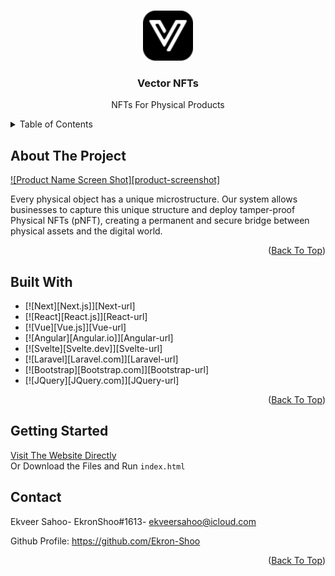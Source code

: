 <a name="readme-top"></a>




<br />
<div align="center">
  <a href="https://vector-nfts.netlify.app/">
    <img src="https://github.com/Ekron-Shoo/Vector-NFTs/blob/main/assets/favicon/favicon-32x32.svg" alt="Logo" width="80" height="80">
  </a>

  <h3 align="center">Vector NFTs</h3>

  <p align="center">
    NFTs For Physical Products
    <br />
  </p>
</div>

<details>
  <summary>Table of Contents</summary>
  <ol>
    <li>
      <a href="#about-the-project">About The Project</a>
      <ul>
        <li><a href="#built-with">Built With</a></li>
      </ul>
    </li>
    <li>
      <a href="#getting-started">Getting Started</a>
      <ul>
        <li><a href="#prerequisites">Prerequisites</a></li>
        <li><a href="#installation">Installation</a></li>
      </ul>
    </li>
    <li><a href="#usage">Usage</a></li>
    <li><a href="#roadmap">Roadmap</a></li>
    <li><a href="#contributing">Contributing</a></li>
    <li><a href="#license">License</a></li>
    <li><a href="#contact">Contact</a></li>
    <li><a href="#acknowledgments">Acknowledgments</a></li>
  </ol>
</details>

## About The Project

[![Product Name Screen Shot][product-screenshot]](https://example.com)

Every physical object has a unique microstructure. Our system allows businesses to capture this unique structure and deploy tamper-proof Physical NFTs (pNFT), creating a permanent and secure bridge between physical assets and the digital world.

<p align="right">(<a href="#readme-top">Back To Top</a>)</p>

## Built With

* [![Next][Next.js]][Next-url]
* [![React][React.js]][React-url]
* [![Vue][Vue.js]][Vue-url]
* [![Angular][Angular.io]][Angular-url]
* [![Svelte][Svelte.dev]][Svelte-url]
* [![Laravel][Laravel.com]][Laravel-url]
* [![Bootstrap][Bootstrap.com]][Bootstrap-url]
* [![JQuery][JQuery.com]][JQuery-url]

<p align="right">(<a href="#readme-top">Back To Top</a>)</p>

## Getting Started

<a href="https://vector-nfts.netlify.app/">Visit The Website Directly</a></br>
Or Download the Files and Run `index.html`


## Contact

Ekveer Sahoo- EkronShoo#1613- ekveersahoo@icloud.com

Github Profile: https://github.com/Ekron-Shoo

<p align="right">(<a href="#readme-top">Back To Top</a>)</p>
